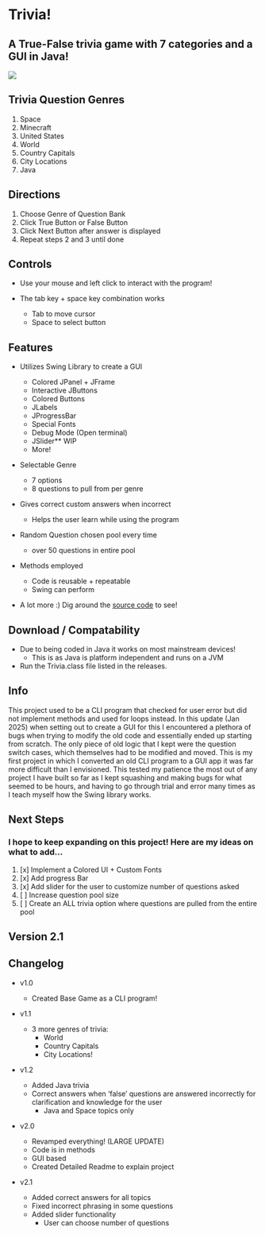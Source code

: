 # Trivia!
## A True-False trivia game with 7 categories and a GUI in Java!
![](https://cloud-q8l5eqnpe-hack-club-bot.vercel.app/0truefalsetrivia.png)

## Trivia Question Genres
1. Space
2. Minecraft
3. United States
4. World
5. Country Capitals
6. City Locations
7. Java


## Directions

1. Choose Genre of Question Bank
2. Click True Button or False Button
3. Click Next Button after answer is displayed
4. Repeat steps 2 and 3 until done

## Controls
- Use your mouse and left click to interact with the program!

- The tab key + space key combination works
    - Tab to move cursor
    - Space to select button

## Features
- Utilizes Swing Library to create a GUI
    - Colored JPanel + JFrame
    - Interactive JButtons
    - Colored Buttons
    - JLabels
    - JProgressBar
    - Special Fonts
    - Debug Mode (Open terminal)
    - JSlider** WIP
    - More!


- Selectable Genre
  - 7 options
  - 8 questions to pull from per genre


- Gives correct custom answers when incorrect
  - Helps the user learn while using the program


- Random Question chosen pool every time
  - over 50 questions in entire pool


- Methods employed
  - Code is reusable + repeatable
  - Swing can perform


- A lot more :) Dig around the [source code](src/Trivia.java) to see!

## Download / Compatability
- Due to being coded in Java it works on most mainstream devices! 
  - This is as Java is platform independent and runs on a JVM
- Run the Trivia.class file listed in the releases.


## Info
This project used to be a CLI program that checked for user error but did not implement methods and used for loops instead. 
In this update (Jan 2025) when setting out to create a GUI for this I encountered a plethora of bugs when trying to modify the
old code and essentially ended up starting from scratch. The only piece of old logic that I kept were the question switch cases,
which themselves had to be modified and moved.
This is my first project in which I converted an old CLI program to a GUI app it was far more difficult than I envisioned.
This tested my patience the most out of any project I have built so far as I kept squashing and making bugs for what seemed to be hours, 
and having to go through trial and error many times as I teach myself how the Swing library works.





## Next Steps
### I hope to keep expanding on this project! Here are my ideas on what to add...
1. [x] Implement a Colored UI + Custom Fonts
2. [x] Add progress Bar
3. [x] Add slider for the user to customize number of questions asked
4. [ ] Increase question pool size
5. [ ] Create an ALL trivia option where questions are pulled from the entire pool
 
## Version 2.1

## Changelog
- v1.0
  - Created Base Game as a CLI program!


- v1.1
  - 3 more genres of trivia: 
    - World
    - Country Capitals
    - City Locations!


- v1.2
  - Added Java trivia 
  - Correct answers when ‘false’ questions are answered incorrectly for clarification and knowledge for the user 
    - Java and Space topics only

- v2.0
  - Revamped everything! (LARGE UPDATE)
  - Code is in methods
  - GUI based
  - Created Detailed Readme to explain project


- v2.1
  - Added correct answers for all topics
  - Fixed incorrect phrasing in some questions
  - Added slider functionality
    - User can choose number of questions
